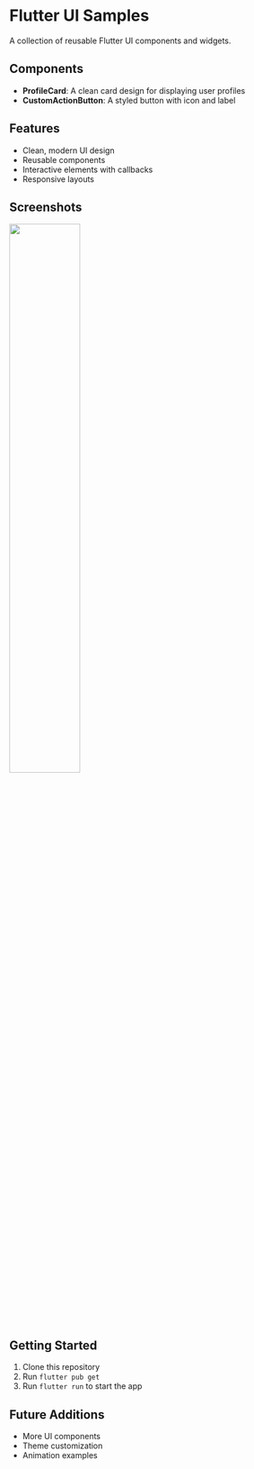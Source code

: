 # Flutter UI Samples

A collection of reusable Flutter UI components and widgets.

## Components

- **ProfileCard**: A clean card design for displaying user profiles
- **CustomActionButton**: A styled button with icon and label

## Features

- Clean, modern UI design
- Reusable components
- Interactive elements with callbacks
- Responsive layouts

## Screenshots

<image src= "screenshots/1.png" width ="50%" height = "50%" />

## Getting Started

1. Clone this repository
2. Run `flutter pub get`
3. Run `flutter run` to start the app

## Future Additions

- More UI components
- Theme customization
- Animation examples
